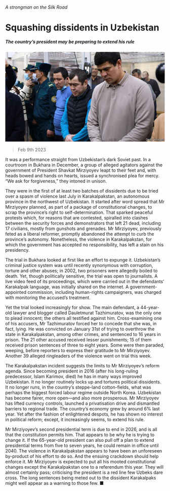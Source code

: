 ###### A strongman on the Silk Road

# Squashing dissidents in Uzbekistan 

##### The country’s president may be preparing to extend his rule 

![image](images/20230211_ASP504.jpg) 

> Feb 9th 2023 

It was a performance straight from Uzbekistan’s dark Soviet past. In a courtroom in Bukhara in December, a group of alleged agitators against the government of President Shavkat Mirziyoyev leapt to their feet and, with heads bowed and hands on hearts, issued a synchronised plea for mercy. “We ask for forgiveness,” they intoned in unison. 

They were in the first of at least two batches of dissidents due to be tried over a spasm of violence last July in Karakalpakstan, an autonomous province in the northwest of Uzbekistan. It started after word spread that Mr Mirziyoyev planned, as part of a package of constitutional changes, to scrap the province’s right to self-determination. That sparked peaceful protests which, for reasons that are contested, spiralled into clashes between the security forces and demonstrators that left 21 dead, including 17 civilians, mostly from gunshots and grenades. Mr Mirziyoyev, previously feted as a liberal reformer, promptly abandoned the attempt to curb the province’s autonomy. Nonetheless, the violence in Karakalpakstan, for which the government has accepted no responsibility, has left a stain on his presidency.

The trial in Bukhara looked at first like an effort to expunge it. Uzbekistan’s criminal justice system was until recently synonymous with corruption, torture and other abuses; in 2002, two prisoners were allegedly boiled to death. Yet, though politically sensitive, the trial was open to journalists. A live video feed of its proceedings, which were carried out in the defendants’ Karakalpak language, was initially shared on the internet. A government-appointed commission, including human-rights campaigners, was charged with monitoring the accused’s treatment.

Yet the trial looked increasingly for show. The main defendant, a 44-year-old lawyer and blogger called Dauletmurat Tazhimuratov, was the only one to plead innocent; the others all testified against him. Cross-examining one of his accusers, Mr Tazhimuratov forced her to concede that she was, in fact, lying. He was convicted on January 31st of trying to overthrow the state in Karakalpakstan, among other crimes, and sentenced to 16 years in prison. The 21 other accused received lesser punishments; 15 of them received prison sentences of three to eight years. Some were then paraded, weeping, before reporters to express their gratitude to Mr Mirziyoyev. Another 39 alleged ringleaders of the violence went on trial this week.

The Karakalpakstan incident suggests the limits to Mr Mirziyoyev’s reform agenda. Since becoming president in 2016 (after his long-ruling predecessor, Islam Karimov, died) he has in many ways improved Uzbekistan. It no longer routinely locks up and tortures political dissidents. It no longer runs, in the country’s steppe-land cotton-fields, what was perhaps the biggest forced labour regime outside North Korea. Uzbekistan has become fairer, more open—and also more prosperous. Mr Mirziyoyev has lifted currency controls, launched a privatisation drive and dismantled barriers to regional trade. The country’s economy grew by around 6% last year. Yet after the fashion of enlightened despots, he has shown no interest in political reform; except, it increasingly seems, to extend his rule.

Mr Mirziyoyev’s second presidential term is due to end in 2026, and is all that the constitution permits him. That appears to be why he is trying to change it. If the 65-year-old president can also pull off a plan to extend presidential terms from five to seven years, he could remain in office until 2040. The violence in Karakalpakstan appears to have been an unforeseen by-product of his effort to do so. And the ensuing crackdown should help enforce it. Mr Mirziyoyev is expected to put all his mooted constitutional changes except the Karakalpakstan one to a referendum this year. They will almost certainly pass; criticising the president is a red line few Uzbeks dare cross. The long sentences being meted out to the dissident Karakalpaks might well appear as a warning to those few. ■

